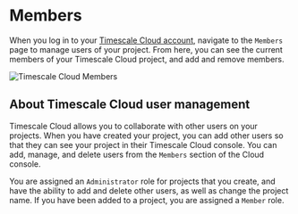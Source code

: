 # Members
When you log in to your [Timescale Cloud account][cloud-login], navigate to the
`Members` page to manage users of your project. From here, you can see the
current members of your Timescale Cloud project, and add and remove members.

<img class="main-content__illustration" src="https://s3.amazonaws.com/assets.timescale.com/docs/images/tsc-users-list.png" alt="Timescale Cloud Members"/>

## About Timescale Cloud user management
Timescale Cloud allows you to collaborate with other users on your projects.
When you have created your project, you can add other users so that they can see
your project in their Timescale Cloud console. You can add, manage, and delete
users from the `Members` section of the Cloud console.

You are assigned an `Administrator` role for projects that you create,
and have the ability to add and delete other users, as well as change the
project name. If you have been added to a project, you are assigned a `Member`
role.

[cloud-login]: https://cloud.timescale.com
